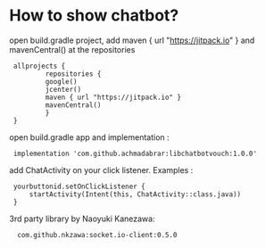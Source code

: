 <h1><b>How to show chatbot?</b></h1>

 open build.gradle project, add maven { url "https://jitpack.io" } and mavenCentral() at the repositories

     allprojects {
             repositories {
             google()
             jcenter()
             maven { url "https://jitpack.io" }
             mavenCentral()
             }
     }

open build.gradle app and implementation :

     implementation 'com.github.achmadabrar:libchatbotvouch:1.0.0'

add ChatActivity on your click listener. Examples :

     yourbuttonid.setOnClickListener {
         startActivity(Intent(this, ChatActivity::class.java))
     }

3rd party library by Naoyuki Kanezawa:

      com.github.nkzawa:socket.io-client:0.5.0
